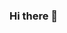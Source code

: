 ### Hi there 👋

<!--
**MANTISKYU/MANTISKYU** is a ✨ _special_ ✨ repository because its `README.md` (this file) appears on your GitHub profile.
![image](https://github.com/MANTISKYU/MANTISKYU/assets/169340449/5ed9acb1-a41f-4d60-85cb-e8894b27a1f5)


Here are some ideas to get you started:

- 🔭 I’m currently working on ...
- 🌱 I’m currently learning ...
- 👯 I’m looking to collaborate on ...
- 🤔 I’m looking for help with ...
- 💬 Ask me about ...
- 📫 How to reach me: ...
- 😄 Pronouns: ...
- ⚡ Fun fact: ...
-->
